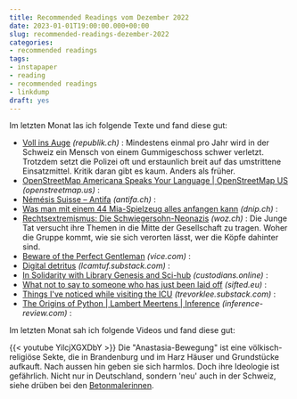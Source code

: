 ```yaml
---
title: Recommended Readings vom Dezember 2022
date: 2023-01-01T19:00:00.000+00:00
slug: recommended-readings-dezember-2022
categories:
- recommended readings
tags:
- instapaper
- reading
- recommended readings
- linkdump
draft: yes
---
```


Im letzten Monat las ich folgende Texte und fand diese gut:

- [Voll ins Auge](https://www.republik.ch/2022/12/01/voll-ins-auge) *(republik.ch)* : Mindestens einmal pro Jahr wird in der Schweiz ein Mensch von einem Gummigeschoss schwer verletzt. Trotzdem setzt die Polizei oft und erstaunlich breit auf das umstrittene Einsatzmittel. Kritik daran gibt es kaum. Anders als früher.
- [OpenStreetMap Americana Speaks Your Language | OpenStreetMap US](https://www.openstreetmap.us/2022/12/americana-language/) *(openstreetmap.us)* :
- [Némésis Suisse – Antifa](https://www.antifa.ch/nemesis-suisse/) *(antifa.ch)* :
- [Was man mit einem 44 Mia-Spielzeug alles anfangen kann](https://dnip.ch/2022/12/17/was-man-mit-einem-44-mia-spielzeug-alles-anfangen-kann/) *(dnip.ch)* :
- [Rechtsextremismus: Die Schwiegersohn-Neonazis](https://www.woz.ch/!JJPNM2QWZACD) *(woz.ch)* : Die Junge Tat versucht ihre Themen in die Mitte der Gesellschaft zu tragen. Woher die Gruppe kommt, wie sie sich verorten lässt, wer die Köpfe dahinter sind.
- [Beware of the Perfect Gentleman](https://www.vice.com/en/article/n7zmvd/beware-of-the-perfect-gentleman) *(vice.com)* :
- [Digital detritus](https://lcamtuf.substack.com/p/digital-detritus) *(lcamtuf.substack.com)* :
- [In Solidarity with Library Genesis and Sci-hub](http://custodians.online/) *(custodians.online)* :
- [What not to say to someone who has just been laid off](https://sifted.eu/articles/what-not-to-say-layoff/) *(sifted.eu)* :
- [Things I've noticed while visiting the ICU](https://trevorklee.substack.com/p/things-ive-noticed-while-visiting) *(trevorklee.substack.com)* :
- [The Origins of Python | Lambert Meertens | Inference](https://inference-review.com/article/the-origins-of-python) *(inference-review.com)* :

Im letzten Monat sah ich folgende Videos und fand diese gut:

{{< youtube YilcjXGXDbY >}}
Die "Anastasia-Bewegung" ist eine völkisch-religiöse Sekte, die in Brandenburg und im Harz Häuser und Grundstücke aufkauft.
Nach aussen hin geben sie sich harmlos.
Doch ihre Ideologie ist gefährlich.
Nicht nur in Deutschland, sondern 'neu' auch in der Schweiz, siehe drüben bei den [Betonmalerinnen](https://betonmalerinnen.noblogs.org/?s=anastasia).